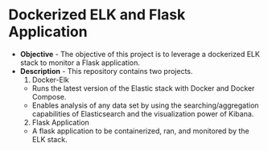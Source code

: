 # Dockerized ELK and Flask Application
* **Objective** - The objective of this project is to leverage a dockerized ELK stack to monitor a Flask application.
* **Description** - This repository contains two projects.
  1. Docker-Elk
    * Runs the latest version of the Elastic stack with Docker and Docker Compose.
    * Enables analysis of any data set by using the searching/aggregation capabilities of Elasticsearch and the visualization power of Kibana.
  2. Flask Application
    * A flask application to be containerized, ran, and monitored by the ELK stack.

